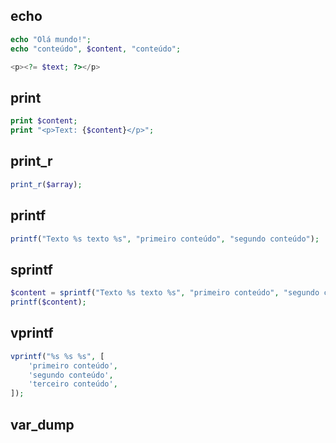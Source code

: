 ## echo
```php
echo "Olá mundo!";
echo "conteúdo", $content, "conteúdo";
```

```php
<p><?= $text; ?></p>
```

## print
```php
print $content;
print "<p>Text: {$content}</p>";
```

## print_r
```php
print_r($array);
```

## printf
```php
printf("Texto %s texto %s", "primeiro conteúdo", "segundo conteúdo");
```

## sprintf
```php
$content = sprintf("Texto %s texto %s", "primeiro conteúdo", "segundo conteúdo");
printf($content);
```

## vprintf
```php
vprintf("%s %s %s", [
	'primeiro conteúdo',
	'segundo conteúdo',
	'terceiro conteúdo',
]);
```

## var_dump
<!--stackedit_data:
eyJoaXN0b3J5IjpbLTQ1NzQxMjUwNywtMjY3OTY1NDU4LC0xNj
Y1NzU2NjA2XX0=
-->